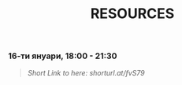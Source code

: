 <h1 align="center">RESOURCES</h1>
    <br>

<h3>16-ти януари, 18:00 - 21:30</h3>

<blockquote><i>Short Link to here: shorturl.at/fvS79</i></blockquote>
   

